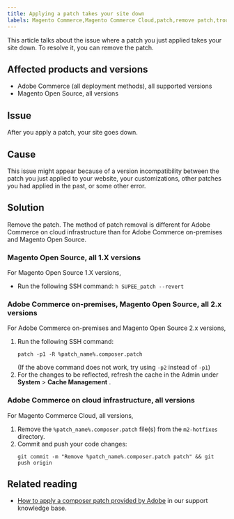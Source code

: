 ```yaml
---
title: Applying a patch takes your site down
labels: Magento Commerce,Magento Commerce Cloud,patch,remove patch,troubleshooting,Adobe Commerce,cloud infrastructure,on-premises,Magento Open Source
---
```


This article talks about the issue where a patch you just applied takes your site down. To resolve it, you can remove the patch.

## Affected products and versions

* Adobe Commerce (all deployment methods), all supported versions
* Magento Open Source, all versions

## Issue

After you apply a patch, your site goes down.

## Cause

This issue might appear because of a version incompatibility between the patch you just applied to your website, your customizations, other patches you had applied in the past, or some other error.

## Solution

Remove the patch. The method of patch removal is different for Adobe Commerce on cloud infrastructure than for Adobe Commerce on-premises and Magento Open Source.

### Magento Open Source, all 1.X versions

For Magento Open Source 1.X versions,

* Run the following SSH command: `h SUPEE_patch --revert `

### Adobe Commerce on-premises, Magento Open Source, all 2.x versions

For Adobe Commerce on-premises and Magento Open Source 2.x versions,

1. Run the following SSH command:
    ```
    patch -p1 -R %patch_name%.composer.patch
    ```
    (If the above command does not work, try using `-p2` instead of `-p1`)
1. For the changes to be reflected, refresh the cache in the Admin under **System** > **Cache Management** .

### Adobe Commerce on cloud infrastructure, all versions

For Magento Commerce Cloud, all versions,

1. Remove the `%patch_name%.composer.patch` file(s) from the `m2-hotfixes` directory.
1. Commit and push your code changes:  
    ```
    git commit -m "Remove %patch_name%.composer.patch patch" && git push origin
    ```    


## Related reading

* [How to apply a composer patch provided by Adobe](https://support.magento.com/hc/en-us/articles/360028367731) in our support knowledge base.
